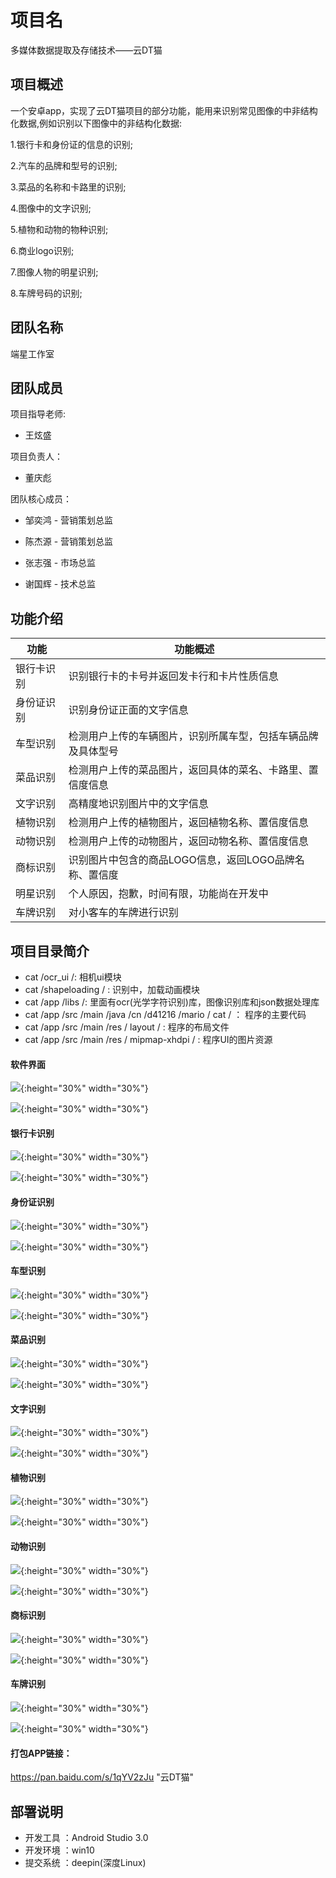 # 项目名
多媒体数据提取及存储技术——云DT猫


## 项目概述

一个安卓app，实现了云DT猫项目的部分功能，能用来识别常见图像的中非结构化数据,例如识别以下图像中的非结构化数据:

1.银行卡和身份证的信息的识别;

2.汽车的品牌和型号的识别;

3.菜品的名称和卡路里的识别;

4.图像中的文字识别;

5.植物和动物的物种识别;

6.商业logo识别;

7.图像人物的明星识别;

8.车牌号码的识别;


## 团队名称
端星工作室

## 团队成员
项目指导老师:

- 王炫盛

项目负责人：

- 董庆彪
              
团队核心成员：

- 邹奕鸿 - 营销策划总监
     
- 陈杰源 - 营销策划总监
             
- 张志强 - 市场总监

- 谢国辉 - 技术总监


## 功能介绍

| 功能            | 功能概述        |
| ------------- |-------------|
| 银行卡识别     | 识别银行卡的卡号并返回发卡行和卡片性质信息 |
| 身份证识别      | 识别身份证正面的文字信息      |
| 车型识别 | 检测用户上传的车辆图片，识别所属车型，包括车辆品牌及具体型号      |
| 菜品识别     | 检测用户上传的菜品图片，返回具体的菜名、卡路里、置信度信息|
| 文字识别      | 高精度地识别图片中的文字信息      |
| 植物识别 | 检测用户上传的植物图片，返回植物名称、置信度信息      |
| 动物识别     | 检测用户上传的动物图片，返回动物名称、置信度信息 |
| 商标识别      | 识别图片中包含的商品LOGO信息，返回LOGO品牌名称、置信度      |
| 明星识别 | 个人原因，抱歉，时间有限，功能尚在开发中      |
| 车牌识别     | 对小客车的车牌进行识别 |

## 项目目录简介
- cat /ocr_ui  /: 相机ui模块
- cat /shapeloading / : 识别中，加载动画模块
- cat /app /libs /: 里面有ocr(光学字符识别)库，图像识别库和json数据处理库
- cat /app /src /main /java /cn /d41216 /mario / cat / ： 程序的主要代码 
- cat /app /src /main /res / layout / : 程序的布局文件
- cat /app /src /main /res / mipmap-xhdpi / : 程序UI的图片资源

#### 软件界面
![](picture/home.png){:height="30%" width="30%"}

![](picture/about.png){:height="30%" width="30%"}

#### 银行卡识别
![](picture/bankcard.jpg){:height="30%" width="30%"}

![](picture/bankcard_re.png){:height="30%" width="30%"}

#### 身份证识别
![](picture/idcard.png){:height="30%" width="30%"}

![](picture/idcard_re.jpg){:height="30%" width="30%"}

#### 车型识别
![](picture/car.png){:height="30%" width="30%"}

![](picture/car_re.png){:height="30%" width="30%"}

#### 菜品识别
![](picture/dish.png){:height="30%" width="30%"}

![](picture/dish_re.png){:height="30%" width="30%"}

#### 文字识别
![](picture/word.png){:height="30%" width="30%"}

![](picture/word_re.png){:height="30%" width="30%"}

#### 植物识别
![](picture/plant.png){:height="30%" width="30%"}

![](picture/plant_re.png){:height="30%" width="30%"}

#### 动物识别
![](picture/animial.png){:height="30%" width="30%"}

![](picture/animial_re.png){:height="30%" width="30%"}

#### 商标识别
![](picture/logo.png){:height="30%" width="30%"}

![](picture/logo_re.png){:height="30%" width="30%"}

#### 车牌识别
![](picture/plate.png){:height="30%" width="30%"}

![](picture/plate_re.png){:height="30%" width="30%"}


#### 打包APP链接：
https://pan.baidu.com/s/1qYV2zJu    "云DT猫"


## 部署说明
- 开发工具 ：Android Studio 3.0 
- 开发环境 ：win10
- 提交系统 ：deepin(深度Linux) 
